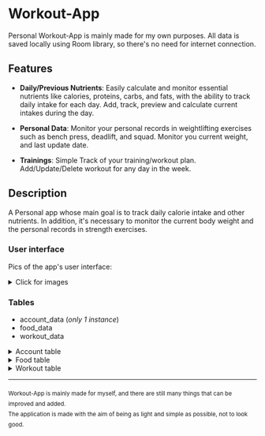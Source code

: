 # Workout-App

Personal Workout-App is mainly made for my own purposes.
All data is saved locally using Room library, so there's no need for internet connection.

## Features

- **Daily/Previous Nutrients**: Easily calculate and monitor essential nutrients like calories, proteins, carbs, and fats, with the ability to track daily intake for each day. Add, track, preview and calculate current intakes during the day.

- **Personal Data**: Monitor your personal records in weightlifting exercises such as bench press, deadlift, and squad. Monitor you current weight, and last update date.

- **Trainings**: Simple Track of your training/workout plan. Add/Update/Delete workout for any day in the week.

## Description

A Personal app whose main goal is to track daily calorie intake and other nutrients. In addition, it's necessary to monitor the current body weight and the personal records in strength exercises.

### User interface

Pics of the app's user interface:

<details>
<summary>Click for images</summary>
<img src = "./images/SplashScreen.png" width = 180>
<img src = "./images/Home.png" width = 180>
<img src = "./images/Nutrients.png" width = 180>
<img src = "./images/AddNutrients.png" width = 180>
<img src = "./images/NutrientsInfo.png" width = 180>
<img src = "./images/AddAccount.png" width = 180>
<img src = "./images/Account.png" width = 180>
<img src = "./images/History.png" width = 180>
<img src = "./images/Workout.png" width = 180>
<img src = "./images/WorkoutAdd.png" width = 180>
<img src = "./images/WorkoutUpdate.png" width = 180>
</details>

### Tables

- account_data (_only 1 instance_)
- food_data
- workout_data

<details>
<summary>Account table</summary>

| id | name     | calories | proteins | carbs | fats | max_bench_kg | max_bench_reps | max_deadlift_kg | max_deadlift_reps | max_squad_kg | max_squad_reps | current_weight | account_date |
|----|----------|----------|----------|-------|------|--------------|----------------|-----------------|-------------------|--------------|----------------|----------------|--------------|
| 1  | John Doe | 3000     | 150      | 300   | 80   | 90           | 2              | 120             | 4                 | 150          | 5              | 85             | 26/03/2025   |

</details>

<details>
<summary>Food table</summary>

| number | title     | calories | proteins | carbs | fats | date        |
|--------|-----------|----------|----------|-------|------|-------------|
| 56     | Milk 300  | 150      | 15       | 5     | 8    | 26/03/2025  |
| 57     | Bread 200 | 250      | 10       | 50    | 4    | 26/03/2025  |

</details>

<details>
<summary>Workout table</summary>

| number | day             | muscle           | workout_title | createdAt   |
|--------|-----------------|------------------|---------------|-------------|
| 1      | monday          | chest/triceps    | push          | 30/03/2025  |
| 2      | tuesday         | /                | rest          | 30/03/2025  |    
| 3      | saturday/sunday | swimming/running | condition     | 20/03/2025  |

</details>

<hr/>

<sub>
Workout-App is mainly made for myself, and there are still many things that can be improved and added.
<br/>
The application is made with the aim of being as light and simple as possible, not to look good.
</sub>